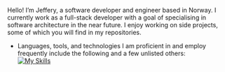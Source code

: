 Hello! I’m Jeffery, a software developer and engineer based in Norway. I currently work as a full-stack developer with a goal of specialising in software architecture in the near future. I enjoy working on side projects, some of which you will find in my repositories.

- Languages, tools, and technologies I am proficient in and employ frequently include the following and a few unlisted others:<br/> 
[![My Skills](https://skillicons.dev/icons?i=typescript,javascript,react,redux,nextjs,html,css,nodejs,jest,mongodb,git,github,graphql,apollo,webpack,vscode,&theme=light&perline=4)](https://skillicons.dev)
